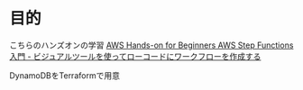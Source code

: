 # 目的
こちらのハンズオンの学習
[AWS Hands-on for Beginners AWS Step Functions 入門 - ビジュアルツールを使ってローコードにワークフローを作成する](https://pages.awscloud.com/JAPAN-event-OE-Hands-on-for-Beginners-StepFunctions-2022-reg-event.html)

DynamoDBをTerraformで用意
